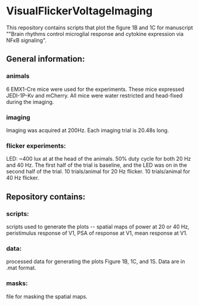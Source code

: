# VisualFlickerVoltageImaging
This repository contains scripts that plot the figure 1B and 1C for manuscript ""Brain rhythms control microglial response and cytokine expression via NFκB signaling".

## General information: 
### animals
6 EMX1-Cre mice were used for the experiments. These mice expressed JEDI-1P-Kv and mCherry. 
All mice were water restricted and head-fixed during the imaging. 

### imaging
Imaging was acquired at 200Hz. Each imaging trial is 20.48s long. 

### flicker experiments: 
LED: ~400 lux at at the head of the animals. 50% duty cycle for both 20 Hz and 40 Hz. The first half of the trial is baseline, and the LED was on in the second half of the trial. 
10 trials/animal for 20 Hz flicker. 
10 trials/animal for 40 Hz flicker.


## Repository contains:
### scripts: 
  scripts used to generate the plots -- spatial maps of power at 20 or 40 Hz, peristimulus response of V1, PSA of response at V1, mean response at V1. 
### data: 
  processed data for generating the plots Figure 1B, 1C, and 1S. Data are in .mat format. 
### masks: 
  file for masking the spatial maps. 

